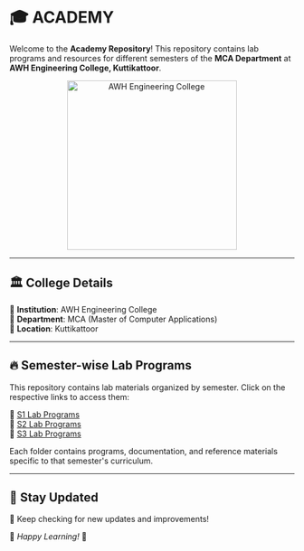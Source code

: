 # 🎓 ACADEMY

Welcome to the **Academy Repository**! This repository contains lab programs and resources for different semesters of the **MCA Department** at **AWH Engineering College, Kuttikattoor**.

<p align="center">
  <img src="s1/readme/college.jpg" width="300" alt="AWH Engineering College">
</p>

---

## 🏛️ College Details

🔹 **Institution**: AWH Engineering College  
🔹 **Department**: MCA (Master of Computer Applications)  
🔹 **Location**: Kuttikattoor  

---

## 🔥 Semester-wise Lab Programs

This repository contains lab materials organized by semester. Click on the respective links to access them:

📌 [S1 Lab Programs](.ACADEMY/S1/)  
📌 [S2 Lab Programs](./S2/)  
📌 [S3 Lab Programs](./S3/)  

Each folder contains programs, documentation, and reference materials specific to that semester's curriculum.

---

## 📢 Stay Updated

🚀 Keep checking for new updates and improvements!

📌 *Happy Learning!* 🎯

